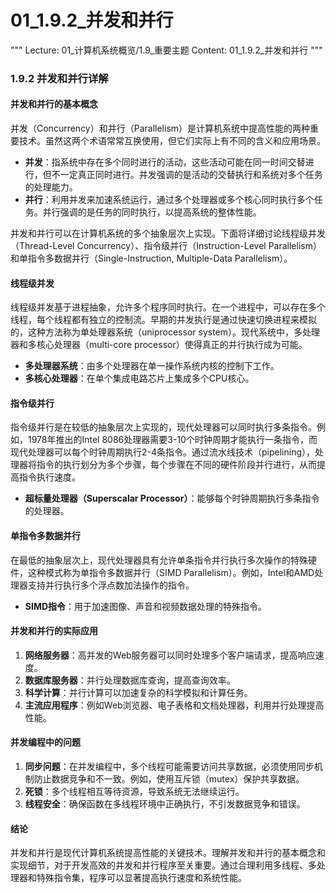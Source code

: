 # 01_1.9.2_并发和并行

"""
Lecture: 01_计算机系统概览/1.9_重要主题
Content: 01_1.9.2_并发和并行
"""

### 1.9.2 并发和并行详解

#### 并发和并行的基本概念

并发（Concurrency）和并行（Parallelism）是计算机系统中提高性能的两种重要技术。虽然这两个术语常常互换使用，但它们实际上有不同的含义和应用场景。

- **并发**：指系统中存在多个同时进行的活动，这些活动可能在同一时间交替进行，但不一定真正同时进行。并发强调的是活动的交替执行和系统对多个任务的处理能力。
- **并行**：利用并发来加速系统运行，通过多个处理器或多个核心同时执行多个任务。并行强调的是任务的同时执行，以提高系统的整体性能。

并发和并行可以在计算机系统的多个抽象层次上实现。下面将详细讨论线程级并发（Thread-Level Concurrency）、指令级并行（Instruction-Level Parallelism）和单指令多数据并行（Single-Instruction, Multiple-Data Parallelism）。

#### 线程级并发

线程级并发基于进程抽象，允许多个程序同时执行。在一个进程中，可以存在多个线程，每个线程都有独立的控制流。早期的并发执行是通过快速切换进程来模拟的，这种方法称为单处理器系统（uniprocessor system）。现代系统中，多处理器和多核心处理器（multi-core processor）使得真正的并行执行成为可能。

- **多处理器系统**：由多个处理器在单一操作系统内核的控制下工作。
- **多核心处理器**：在单个集成电路芯片上集成多个CPU核心。


#### 指令级并行

指令级并行是在较低的抽象层次上实现的，现代处理器可以同时执行多条指令。例如，1978年推出的Intel 8086处理器需要3-10个时钟周期才能执行一条指令，而现代处理器可以每个时钟周期执行2-4条指令。通过流水线技术（pipelining），处理器将指令的执行划分为多个步骤，每个步骤在不同的硬件阶段并行进行，从而提高指令执行速度。

- **超标量处理器（Superscalar Processor）**：能够每个时钟周期执行多条指令的处理器。

#### 单指令多数据并行

在最低的抽象层次上，现代处理器具有允许单条指令并行执行多次操作的特殊硬件，这种模式称为单指令多数据并行（SIMD Parallelism）。例如，Intel和AMD处理器支持并行执行多个浮点数加法操作的指令。

- **SIMD指令**：用于加速图像、声音和视频数据处理的特殊指令。

#### 并发和并行的实际应用

1. **网络服务器**：高并发的Web服务器可以同时处理多个客户端请求，提高响应速度。
2. **数据库服务器**：并行处理数据库查询，提高查询效率。
3. **科学计算**：并行计算可以加速复杂的科学模拟和计算任务。
4. **主流应用程序**：例如Web浏览器、电子表格和文档处理器，利用并行处理提高性能。

#### 并发编程中的问题

1. **同步问题**：在并发编程中，多个线程可能需要访问共享数据，必须使用同步机制防止数据竞争和不一致。例如，使用互斥锁（mutex）保护共享数据。
2. **死锁**：多个线程相互等待资源，导致系统无法继续运行。
3. **线程安全**：确保函数在多线程环境中正确执行，不引发数据竞争和错误。

#### 结论

并发和并行是现代计算机系统提高性能的关键技术。理解并发和并行的基本概念和实现细节，对于开发高效的并发和并行程序至关重要。通过合理利用多线程、多处理器和特殊指令集，程序可以显著提高执行速度和系统性能。
